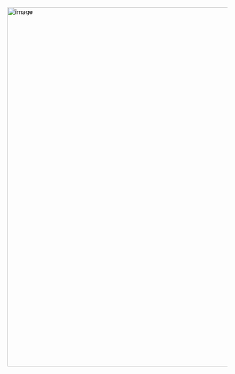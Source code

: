 <img width="821" alt="image" src="https://github.com/user-attachments/assets/93d211dd-8386-48b1-ace7-727dcd9d42ac" />
